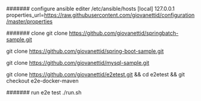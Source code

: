 
####### configure ansible 
editer /etc/ansible/hosts
[local]
127.0.0.1 properties_url=https://raw.githubusercontent.com/giovanettid/configuration/master/properties

####### clone 
git clone https://github.com/giovanettid/springbatch-sample.git

git clone https://github.com/giovanettid/spring-boot-sample.git

git clone https://github.com/giovanettid/mysql-sample.git

git clone https://github.com/giovanettid/e2etest.git && cd e2etest && git checkout e2e-docker-maven

####### run e2e test
./run.sh
